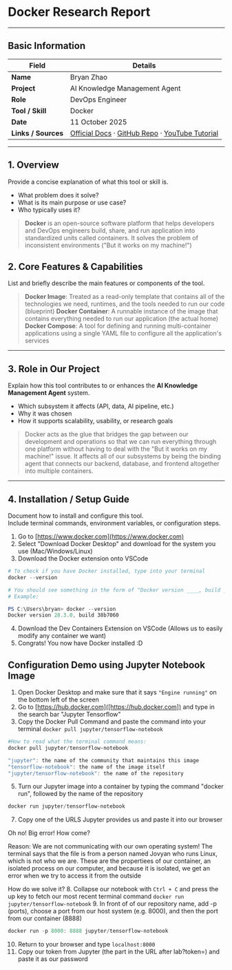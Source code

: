 # Docker Research Report

---

## Basic Information

| Field | Details |
|-------|----------|
| **Name** | Bryan Zhao |
| **Project** | AI Knowledge Management Agent |
| **Role** | DevOps Engineer |
| **Tool / Skill** | Docker |
| **Date** | 11 October 2025 |
| **Links / Sources** | [Official Docs](https://www.docker.com) · [GitHub Repo](https://github.com/docker/docs) · [YouTube Tutorial](https://www.youtube.com/watch?v=DQdB7wFEygo) |
---

## 1. Overview  
Provide a concise explanation of what this tool or skill is.  
- What problem does it solve?  
- What is its main purpose or use case?  
- Who typically uses it?
> **Docker** is an open-source software platform that helps developers and DevOps engineers build, share, and run application into standardized units called containers. It solves the problem of inconsistent environments ("But it works on my machine!")


## 2. Core Features & Capabilities  
List and briefly describe the main features or components of the tool. 
> **Docker Image**: Treated as a read-only template that contains all of the technologies we need, runtimes, and the tools needed to run our code (blueprint)
> **Docker Container**: A runnable instance of the image that contains everything needed to run our application (the actual home)
> **Docker Compose**: A tool for defining and running multi-container applications using a single YAML file to configure all the application's services 
---

## 3. Role in Our Project  
Explain how this tool contributes to or enhances the **AI Knowledge Management Agent** system.  
- Which subsystem it affects (API, data, AI pipeline, etc.)  
- Why it was chosen  
- How it supports scalability, usability, or research goals  

> Docker acts as the glue that bridges the gap between our development and operations so that we can run everything through one platform without having to deal with the "But it works on my machine!" issue. It affects all of our subsystems by being the binding agent that connects our backend, database, and frontend altogether into multiple containers.

---

## 4. Installation / Setup Guide  
Document how to install and configure this tool.  
Include terminal commands, environment variables, or configuration steps.

1. Go to [https://www.docker.com](https://www.docker.com)
2. Select "Download Docker Desktop" and download for the system you use (Mac/Windows/Linux)
3. Download the Docker extension onto VSCode
```powershell
# To check if you have Docker installed, type into your terminal
docker --version

# You should see something in the form of "Docker version ____, build ____"
# Example:

PS C:\Users\bryan> docker --version
Docker version 28.3.0, build 38b7060
```
4. Download the Dev Containers Extension on VSCode (Allows us to easily modify any container we want)
6. Congrats! You now have Docker installed :D

## Configuration Demo using Jupyter Notebook Image
1. Open Docker Desktop and make sure that it says `"Engine running"` on the bottom left of the screen
2. Go to [https://hub.docker.com]([https://hub.docker.com]) and type in the search bar "Jupyter Tensorflow"
3. Copy the Docker Pull Command and paste the command into your terminal `docker pull jupyter/tensorflow-notebook`
```powershell
#How to read what the terminal command means:
docker pull jupyter/tensorflow-notebook

"jupyter": the name of the community that maintains this image
"tensorflow-notebook": the name of the image itself
"jupyter/tensorflow-notebook": the name of the repository
```
5. Turn our Jupyter image into a container by typing the command "docker run", followed by the name of the repository
```powershell
docker run jupyter/tensorflow-notebook
```
7. Copy one of the URLS Jupyter provides us and paste it into our browser

Oh no! Big error! How come?

Reason: We are not communicating with our own operating system! The terminal says that the file is from a person named Jovyan who runs Linux, which is not who we are. These are the propertiees of our container, an isolated process on our computer, and because it is isolated, we get an error when we try to access it from the outside

How do we solve it?
8. Collapse our notebook with `Ctrl + C` and press the up key to fetch our most recent terminal command `docker run jupyter/tensorflow-notebook`
9. In front of of our repository name, add -p (ports), choose a port from our host system (e.g. 8000), and then the port from our container (8888)
```powershell
docker run -p 8000: 8888 jupyter/tensorflow-notebook
```
10. Return to your browser and type `localhost:8000`
11. Copy our token from Jupyter (the part in the URL after lab?token=) and paste it as our password
